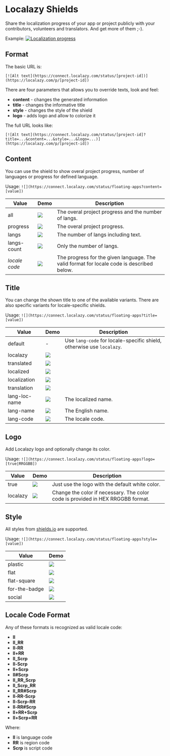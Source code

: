 # Localazy Shields

Share the localization progress of your app or project publicly with your contributors, volunteers and translators. And get more of them ;-). 

Example: [![Localization progress](https://connect.localazy.com/status/floating-apps?logo=true&style=for-the-badge)](https://localazy.com/p/floating-apps)

## Format

The basic URL is:

`[![Alt text](https://connect.localazy.com/status/[project-id])](https://localazy.com/p/[project-id])`

There are four parameters that allows you to override texts, look and feel:

- **content** - changes the generated information
- **title** - changes the informative title
- **style** - changes the style of the shield
- **logo** - adds logo and allow to colorize it

The full URL looks like:

`[![Alt text](https://connect.localazy.com/status/[project-id]?title=...&content=...&style=...&logo=...)](https://localazy.com/p/[project-id])`




## Content

You can use the shield to show overal project progress, number of languages or progress for defined language.
 
Usage: `![](https://connect.localazy.com/status/floating-apps?content=[value])`
 
| Value | Demo | Description |
| --- | --- | --- |
| all | ![](https://connect.localazy.com/status/floating-apps?content=all) | The overal project progress and the number of langs. |
| progress | ![](https://connect.localazy.com/status/floating-apps?content=progress) | The overal project progress. |
| langs | ![](https://connect.localazy.com/status/floating-apps?content=langs) | The number of langs including text. |
| langs-count | ![](https://connect.localazy.com/status/floating-apps?content=langs-count) | Only the number of langs. |
| *locale code* | ![](https://connect.localazy.com/status/floating-apps?content=fr_CA) | The progress for the given language. The valid format for locale code is described below. |

## Title

You can change the shown title to one of the available variants. There are also specific variants for locale-specific shields.

Usage: `![](https://connect.localazy.com/status/floating-apps?title=[value])`

| Value |  Demo | Description |
| --- | --- | --- |
| default | - | Use `lang-code` for locale-specific shield, otherwise use `localazy`. |
| localazy | ![](https://connect.localazy.com/status/floating-apps?title=localazy) | |
| translated | ![](https://connect.localazy.com/status/floating-apps?title=translated) | |
| localized | ![](https://connect.localazy.com/status/floating-apps?title=localized) | |
| localization | ![](https://connect.localazy.com/status/floating-apps?title=localization) | |
| translation | ![](https://connect.localazy.com/status/floating-apps?title=translation) | |
| lang-loc-name | ![](https://connect.localazy.com/status/floating-apps?title=lang-loc-name&content=fr_CA) | The localized name. |
| lang-name | ![](https://connect.localazy.com/status/floating-apps?title=lang-name&content=fr_CA) | The English name. |
| lang-code | ![](https://connect.localazy.com/status/floating-apps?title=lang-code&content=fr_CA) | The locale code. |

## Logo

Add Localazy logo and optionally change its color.

Usage: `![](https://connect.localazy.com/status/floating-apps?logo=[true|RRGGBB])`

| Value |  Demo | Description |
| --- | --- | --- |
| true | ![](https://connect.localazy.com/status/floating-apps?logo=true) | Just use the logo with the default white color.  |
| localazy | ![](https://connect.localazy.com/status/floating-apps?logo=ff0000) | Change the color if necessary. The color code is provided in HEX RRGGBB format. |

## Style

All styles from [shields.io](shields.io) are supported. 

Usage: `![](https://connect.localazy.com/status/floating-apps?style=[value])`

| Value |  Demo | 
| --- | --- | 
| plastic | ![](https://connect.localazy.com/status/floating-apps?style=plastic) |
| flat | ![](https://connect.localazy.com/status/floating-apps?style=flat) |
| flat-square | ![](https://connect.localazy.com/status/floating-apps?style=flat-square) |
| for-the-badge | ![](https://connect.localazy.com/status/floating-apps?style=for-the-badge) |
| social | ![](https://connect.localazy.com/status/floating-apps?style=social) |

## Locale Code Format

Any of these formats is recognized as valid locale code:

* **ll**
* **ll_RR**
* **ll-RR**
* **ll+RR**
* **ll_Scrp**
* **ll-Scrp**
* **ll+Scrp**
* **ll#Scrp**
* **ll_RR_Scrp**
* **ll_Scrp_RR**
* **ll_RR#Scrp**
* **ll-RR-Scrp**
* **ll-Scrp-RR**
* **ll-RR#Scrp**
* **ll+RR+Scrp**
* **ll+Scrp+RR**
   
Where:
- **ll** is language code
- **RR** is region code
- **Scrp** is script code 
